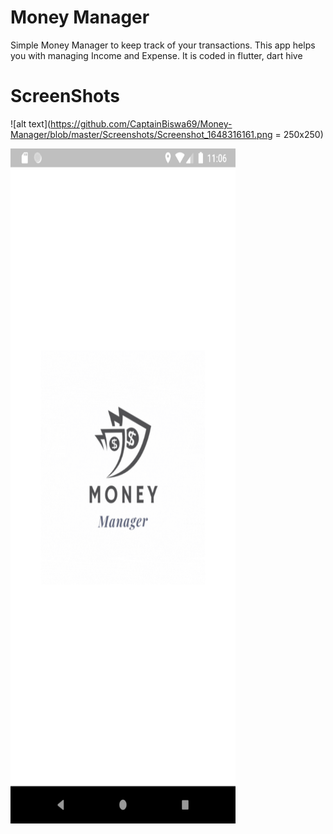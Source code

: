 # Money Manager

Simple Money Manager to keep track of your transactions. This app helps you with managing Income and Expense. It is coded in flutter, dart hive

# ScreenShots

![alt text](https://github.com/CaptainBiswa69/Money-Manager/blob/master/Screenshots/Screenshot_1648316161.png = 250x250)

<a href="url"><img src="https://github.com/CaptainBiswa69/Money-Manager/blob/master/Screenshots/Screenshot_1648316161.png" align="left" height="1080" width="360" ></a>




